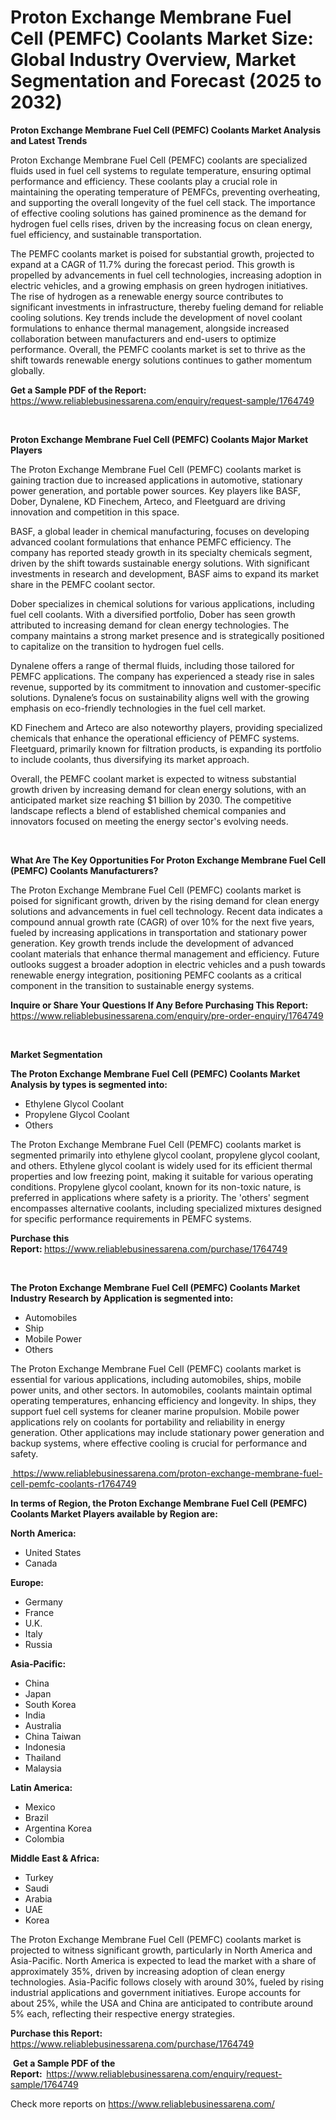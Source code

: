 <p><h1>Proton Exchange Membrane Fuel Cell (PEMFC) Coolants Market Size: Global Industry Overview, Market Segmentation and Forecast (2025 to 2032)</h1></p><p><strong>Proton Exchange Membrane Fuel Cell (PEMFC) Coolants Market Analysis and Latest Trends</strong></p>
<p><p>Proton Exchange Membrane Fuel Cell (PEMFC) coolants are specialized fluids used in fuel cell systems to regulate temperature, ensuring optimal performance and efficiency. These coolants play a crucial role in maintaining the operating temperature of PEMFCs, preventing overheating, and supporting the overall longevity of the fuel cell stack. The importance of effective cooling solutions has gained prominence as the demand for hydrogen fuel cells rises, driven by the increasing focus on clean energy, fuel efficiency, and sustainable transportation.</p><p>The PEMFC coolants market is poised for substantial growth, projected to expand at a CAGR of 11.7% during the forecast period. This growth is propelled by advancements in fuel cell technologies, increasing adoption in electric vehicles, and a growing emphasis on green hydrogen initiatives. The rise of hydrogen as a renewable energy source contributes to significant investments in infrastructure, thereby fueling demand for reliable cooling solutions. Key trends include the development of novel coolant formulations to enhance thermal management, alongside increased collaboration between manufacturers and end-users to optimize performance. Overall, the PEMFC coolants market is set to thrive as the shift towards renewable energy solutions continues to gather momentum globally.</p></p>
<p><strong>Get a Sample PDF of the Report:&nbsp;</strong> <a href="https://www.reliablebusinessarena.com/enquiry/request-sample/1764749?utm_campaign=2039&utm_medium=2&utm_source=Github&utm_content=ia&utm_term=02022025&utm_id=proton-exchange-membrane-fuel-cell-pemfc-coolants">https://www.reliablebusinessarena.com/enquiry/request-sample/1764749</a></p>
<p>&nbsp;</p>
<p><strong>Proton Exchange Membrane Fuel Cell (PEMFC) Coolants Major Market Players</strong></p>
<p><p>The Proton Exchange Membrane Fuel Cell (PEMFC) coolants market is gaining traction due to increased applications in automotive, stationary power generation, and portable power sources. Key players like BASF, Dober, Dynalene, KD Finechem, Arteco, and Fleetguard are driving innovation and competition in this space.</p><p>BASF, a global leader in chemical manufacturing, focuses on developing advanced coolant formulations that enhance PEMFC efficiency. The company has reported steady growth in its specialty chemicals segment, driven by the shift towards sustainable energy solutions. With significant investments in research and development, BASF aims to expand its market share in the PEMFC coolant sector.</p><p>Dober specializes in chemical solutions for various applications, including fuel cell coolants. With a diversified portfolio, Dober has seen growth attributed to increasing demand for clean energy technologies. The company maintains a strong market presence and is strategically positioned to capitalize on the transition to hydrogen fuel cells.</p><p>Dynalene offers a range of thermal fluids, including those tailored for PEMFC applications. The company has experienced a steady rise in sales revenue, supported by its commitment to innovation and customer-specific solutions. Dynalene’s focus on sustainability aligns well with the growing emphasis on eco-friendly technologies in the fuel cell market.</p><p>KD Finechem and Arteco are also noteworthy players, providing specialized chemicals that enhance the operational efficiency of PEMFC systems. Fleetguard, primarily known for filtration products, is expanding its portfolio to include coolants, thus diversifying its market approach.</p><p>Overall, the PEMFC coolant market is expected to witness substantial growth driven by increasing demand for clean energy solutions, with an anticipated market size reaching $1 billion by 2030. The competitive landscape reflects a blend of established chemical companies and innovators focused on meeting the energy sector's evolving needs.</p></p>
<p>&nbsp;</p>
<p><strong>What Are The Key Opportunities For Proton Exchange Membrane Fuel Cell (PEMFC) Coolants Manufacturers?</strong></p>
<p><p>The Proton Exchange Membrane Fuel Cell (PEMFC) coolants market is poised for significant growth, driven by the rising demand for clean energy solutions and advancements in fuel cell technology. Recent data indicates a compound annual growth rate (CAGR) of over 10% for the next five years, fueled by increasing applications in transportation and stationary power generation. Key growth trends include the development of advanced coolant materials that enhance thermal management and efficiency. Future outlooks suggest a broader adoption in electric vehicles and a push towards renewable energy integration, positioning PEMFC coolants as a critical component in the transition to sustainable energy systems.</p></p>
<p><strong>Inquire or Share Your Questions If Any Before Purchasing This Report:</strong> <a href="https://www.reliablebusinessarena.com/enquiry/pre-order-enquiry/1764749?utm_campaign=2039&utm_medium=2&utm_source=Github&utm_content=ia&utm_term=02022025&utm_id=proton-exchange-membrane-fuel-cell-pemfc-coolants">https://www.reliablebusinessarena.com/enquiry/pre-order-enquiry/1764749</a></p>
<p>&nbsp;</p>
<p><strong>Market Segmentation</strong></p>
<p><strong>The Proton Exchange Membrane Fuel Cell (PEMFC) Coolants Market Analysis by types is segmented into:</strong></p>
<p><ul><li>Ethylene Glycol Coolant</li><li>Propylene Glycol Coolant</li><li>Others</li></ul></p>
<p><p>The Proton Exchange Membrane Fuel Cell (PEMFC) coolants market is segmented primarily into ethylene glycol coolant, propylene glycol coolant, and others. Ethylene glycol coolant is widely used for its efficient thermal properties and low freezing point, making it suitable for various operating conditions. Propylene glycol coolant, known for its non-toxic nature, is preferred in applications where safety is a priority. The 'others' segment encompasses alternative coolants, including specialized mixtures designed for specific performance requirements in PEMFC systems.</p></p>
<p><strong>Purchase this Report:&nbsp;</strong><a href="https://www.reliablebusinessarena.com/purchase/1764749?utm_campaign=2039&utm_medium=2&utm_source=Github&utm_content=ia&utm_term=02022025&utm_id=proton-exchange-membrane-fuel-cell-pemfc-coolants">https://www.reliablebusinessarena.com/purchase/1764749</a></p>
<p>&nbsp;</p>
<p><strong>The Proton Exchange Membrane Fuel Cell (PEMFC) Coolants Market Industry Research by Application is segmented into:</strong></p>
<p><ul><li>Automobiles</li><li>Ship</li><li>Mobile Power</li><li>Others</li></ul></p>
<p><p>The Proton Exchange Membrane Fuel Cell (PEMFC) coolants market is essential for various applications, including automobiles, ships, mobile power units, and other sectors. In automobiles, coolants maintain optimal operating temperatures, enhancing efficiency and longevity. In ships, they support fuel cell systems for cleaner marine propulsion. Mobile power applications rely on coolants for portability and reliability in energy generation. Other applications may include stationary power generation and backup systems, where effective cooling is crucial for performance and safety.</p></p>
<p><a href="https://www.reliablebusinessarena.com/proton-exchange-membrane-fuel-cell-pemfc-coolants-r1764749?utm_campaign=2039&utm_medium=2&utm_source=Github&utm_content=ia&utm_term=02022025&utm_id=proton-exchange-membrane-fuel-cell-pemfc-coolants">&nbsp;https://www.reliablebusinessarena.com/proton-exchange-membrane-fuel-cell-pemfc-coolants-r1764749</a></p>
<p><strong>In terms of Region, the Proton Exchange Membrane Fuel Cell (PEMFC) Coolants Market Players available by Region are:</strong></p>
<p>
    <p> <strong> North America: </strong>
        <ul>
            <li>United States</li>
            <li>Canada</li>
        </ul>
        </p> 
    <p> <strong> Europe: </strong>
        <ul>
            <li>Germany</li>
            <li>France</li>
            <li>U.K.</li>
            <li>Italy</li>
            <li>Russia</li>
        </ul>
        </p> 
    <p> <strong> Asia-Pacific: </strong>
        <ul>
            <li>China</li>
            <li>Japan</li>
            <li>South Korea</li>
            <li>India</li>
            <li>Australia</li>
            <li>China Taiwan</li>
            <li>Indonesia</li>
            <li>Thailand</li>
            <li>Malaysia</li>
        </ul>
        </p> 
    <p> <strong> Latin America: </strong>
        <ul>
            <li>Mexico</li>
            <li>Brazil</li>
            <li>Argentina Korea</li>
            <li>Colombia</li>
        </ul>
        </p> 
    <p> <strong> Middle East & Africa: </strong>
        <ul>
            <li>Turkey</li>
            <li>Saudi</li>
            <li>Arabia</li>
            <li>UAE</li>
            <li>Korea</li>
        </ul>
    </p>
    </p>
<p><p>The Proton Exchange Membrane Fuel Cell (PEMFC) coolants market is projected to witness significant growth, particularly in North America and Asia-Pacific. North America is expected to lead the market with a share of approximately 35%, driven by increasing adoption of clean energy technologies. Asia-Pacific follows closely with around 30%, fueled by rising industrial applications and government initiatives. Europe accounts for about 25%, while the USA and China are anticipated to contribute around 5% each, reflecting their respective energy strategies.</p></p>
<p><strong>Purchase this Report: </strong><a href="https://www.reliablebusinessarena.com/purchase/1764749?utm_campaign=2039&utm_medium=2&utm_source=Github&utm_content=ia&utm_term=02022025&utm_id=proton-exchange-membrane-fuel-cell-pemfc-coolants">https://www.reliablebusinessarena.com/purchase/1764749</a></p>
<p>&nbsp;<strong>Get a Sample PDF of the Report:&nbsp;&nbsp;</strong><a href="https://www.reliablebusinessarena.com/enquiry/request-sample/1764749?utm_campaign=2039&utm_medium=2&utm_source=Github&utm_content=ia&utm_term=02022025&utm_id=proton-exchange-membrane-fuel-cell-pemfc-coolants">https://www.reliablebusinessarena.com/enquiry/request-sample/1764749</a></p>
<p><strong></strong></p>
<p>Check more reports on <a href="https://www.reliablebusinessarena.com/?utm_campaign=2039&utm_medium=2&utm_source=Github&utm_content=ia&utm_term=02022025&utm_id=proton-exchange-membrane-fuel-cell-pemfc-coolants">https://www.reliablebusinessarena.com/</a></p>